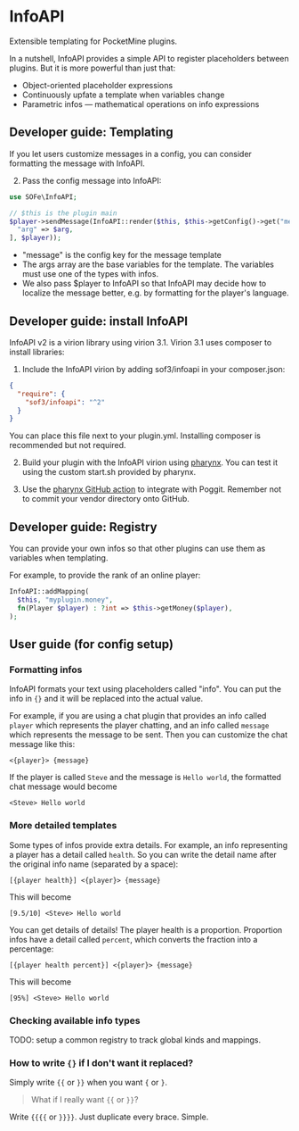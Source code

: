 # InfoAPI

Extensible templating for PocketMine plugins.

In a nutshell, InfoAPI provides a simple API to register placeholders between plugins.
But it is more powerful than just that:

- Object-oriented placeholder expressions
- Continuously upfate a template when variables change
- Parametric infos &mdash; mathematical operations on info expressions

## Developer guide: Templating

If you let users customize messages in a config,
you can consider formatting the message with InfoAPI.

2. Pass the config message into InfoAPI:

```php
use SOFe\InfoAPI;

// $this is the plugin main
$player->sendMessage(InfoAPI::render($this, $this->getConfig()->get("message"), [
  "arg" => $arg,
], $player));
```

  - "message" is the config key for the message template
  - The args array are the base variables for the template.
    The variables must use one of the types with infos.
  - We also pass $player to InfoAPI so that InfoAPI may decide how to localize the message better,
    e.g. by formatting for the player's language.

## Developer guide: install InfoAPI

InfoAPI v2 is a virion library using virion 3.1.
Virion 3.1 uses composer to install libraries:

1. Include the InfoAPI virion by adding sof3/infoapi in your composer.json:

```json
{
  "require": {
    "sof3/infoapi": "^2"
  }
}
```

You can place this file next to your plugin.yml.
Installing composer is recommended but not required.

2. Build your plugin with the InfoAPI virion using [pharynx](https://github.com/SOF3/pharynx).
  You can test it using the custom start.sh provided by pharynx.

3. Use the [pharynx GitHub action](https://github.com/SOf3/timer-pmmp/blob/master/.github/workflows/ci.yml)
  to integrate with Poggit.
  Remember not to commit your vendor directory onto GitHub.

## Developer guide: Registry

You can provide your own infos so that other plugins can use them as variables when templating.

For example, to provide the rank of an online player:

```php
InfoAPI::addMapping(
  $this, "myplugin.money",
  fn(Player $player) : ?int => $this->getMoney($player),
);
```

## User guide (for config setup)
### Formatting infos
InfoAPI formats your text using placeholders called "info".
You can put the info in `{}` and it will be replaced into the actual value.

For example, if you are using a chat plugin
that provides an info called `player`
which represents the player chatting,
and an info called `message` which represents the message to be sent.
Then you can customize the chat message like this:

```
<{player}> {message}
```

If the player is called `Steve` and the message is `Hello world`, the formatted chat message would become

```
<Steve> Hello world
```

### More detailed templates
Some types of infos provide extra details.
For example, an info representing a player has a detail called `health`.
So you can write the detail name after the original info name
(separated by a space):

```
[{player health}] <{player}> {message}
```

This will become

```
[9.5/10] <Steve> Hello world
```

You can get details of details!
The player health is a proportion.
Proportion infos have a detail called `percent`,
which converts the fraction into a percentage:

```
[{player health percent}] <{player}> {message}
```

This will become

```
[95%] <Steve> Hello world
```

### Checking available info types

TODO: setup a common registry to track global kinds and mappings.

### How to write `{}` if I don't want it replaced?
Simply write `{{` or `}}` when you want `{` or `}`.

> What if I really want `{{` or `}}`?

Write `{{{{` or `}}}}`. Just duplicate every brace. Simple.

